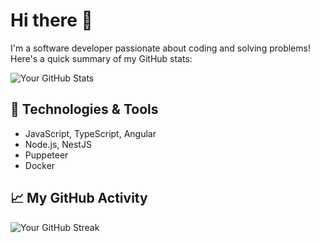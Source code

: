 # Hi there 👋

I'm a software developer passionate about coding and solving problems!  
Here's a quick summary of my GitHub stats:

![Your GitHub Stats](https://github-readme-stats.vercel.app/api?username=Ihnatiev&show_icons=true&theme=radical)

## 🔧 Technologies & Tools
- JavaScript, TypeScript, Angular
- Node.js, NestJS
- Puppeteer
- Docker

## 📈 My GitHub Activity
![Your GitHub Streak](https://github-readme-streak-stats.herokuapp.com/?user=Ihnatiev&theme=radical)
